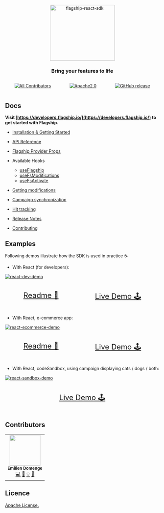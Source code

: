 <p align="center">

<img  src="https://mk0abtastybwtpirqi5t.kinstacdn.com/wp-content/uploads/picture-solutions-persona-product-flagship.jpg"  width="211"  height="182"  alt="flagship-react-sdk"  />

</p>

<h3 align="center">Bring your features to life</h3>

<div style='display: flex; justify-content: space-around;'>

<!-- ALL-CONTRIBUTORS-BADGE:START - Do not remove or modify this section -->

[![All Contributors](https://img.shields.io/badge/all_contributors-1-orange.svg?style=flat-square)](#contributors-)

<!-- ALL-CONTRIBUTORS-BADGE:END -->

[![Apache2.0](https://img.shields.io/badge/License-Apache%202.0-blue.svg)](http://www.apache.org/licenses/LICENSE-2.0)

[![GitHub release](https://img.shields.io/github/v/release/abtasty/flagship-react-sdk.svg)](https://github.com/abtasty/flagship-react-sdk/releases)

</div>

## Docs

**Visit [https://developers.flagship.io/](https://developers.flagship.io/) to get started with Flagship.**

-   [Installation & Getting Started](https://developers.flagship.io/docs/sdk/react/v2.0#getting-started)
-   [API Reference](https://developers.flagship.io/docs/sdk/react/v2.0#api-reference)
-   [Flagship Provider Props](https://developers.flagship.io/docs/sdk/react/v2.0#flagshipprovider)
-   Available Hooks

    -   [useFlagship](https://developers.flagship.io/docs/sdk/react/v2.0#useflagship)
    -   [useFsModifications](https://developers.flagship.io/docs/sdk/react/v2.0#usefsmodifications)
    -   [useFsActivate](https://developers.flagship.io/docs/sdk/react/v2.0#usefsactivate)

-   [Getting modifications](https://developers.flagship.io/docs/sdk/react/v2.0#getting-modifications)
-   [Campaign synchronization](https://developers.flagship.io/docs/sdk/react/v2.0#campaign-synchronization)
-   [Hit tracking](https://developers.flagship.io/docs/sdk/react/v2.0#hit-tracking)
-   [Release Notes](https://github.com/abtasty/flagship-react-sdk/blob/master/RELEASENOTES.md)
-   [Contributing](https://github.com/abtasty/flagship-react-sdk/blob/master/CONTRIBUTING.md)

## Examples

Following demos illustrate how the SDK is used in practice ☕

-   With React (for developers):

<a href="https://abtasty.github.io/flagship-react-sdk/">
<div style="max-width: 850px; margin: 0 auto;">

![react-dev-demo](./src/assets/gif/react-dev-demo.gif)

</div>
</a>
<div style="display: flex; justify-content: space-around; font-size: 24px">

[Readme 📖](examples/react-dev-demo/README.md)

[Live Demo 🕹](https://abtasty.github.io/flagship-react-sdk/)

</div>

-   With React, e-commerce app:

<a href="https://react-ecommerce-demo.internal.flagship.io/">
<div style="max-width: 850px; margin: 0 auto;">

![react-ecommerce-demo](./src/assets/gif/react-ecommerce-demo.gif)

</div>
</a>
<div style="display: flex; justify-content: space-around; font-size: 24px">

[Readme 📖](examples/react-ecommerce-demo/README.md)

[Live Demo 🕹](https://react-ecommerce-demo.internal.flagship.io/)

</div>

-   With React, codeSandbox, using campaign displaying cats / dogs / both:

<a href="https://codesandbox.io/s/flagship-sdk-react-example-sg5qu">
<div style="max-width: 850px; margin: 0 auto;">

![react-sandbox-demo](./src/assets/gif/react-sandbox.gif)

</div>
</a>
<div style="display: flex; justify-content: space-around; font-size: 24px">

[Live Demo 🕹](https://codesandbox.io/s/flagship-sdk-react-example-sg5qu)

</div>

## Contributors

<!-- ALL-CONTRIBUTORS-LIST:START - Do not remove or modify this section -->
<!-- prettier-ignore-start -->
<!-- markdownlint-disable -->
<table>
  <tr>
    <td align="center"><a href="https://www.domenge.fr/"><img src="https://avatars0.githubusercontent.com/u/15636263?v=4?s=100" width="100px;" alt=""/><br /><sub><b>Emilien Domenge</b></sub></a><br /><a href="https://github.com/abtasty/flagship-react-sdk/commits?author=Emidomenge" title="Code">💻</a> <a href="https://github.com/abtasty/flagship-react-sdk/commits?author=Emidomenge" title="Documentation">📖</a> <a href="#example-Emidomenge" title="Examples">💡</a> <a href="#maintenance-Emidomenge" title="Maintenance">🚧</a></td>
  </tr>
</table>

<!-- markdownlint-enable -->
<!-- prettier-ignore-end -->

<!-- ALL-CONTRIBUTORS-LIST:END -->

## Licence

[Apache License.](https://github.com/abtasty/flagship-react-sdk/blob/master/LICENSE)
